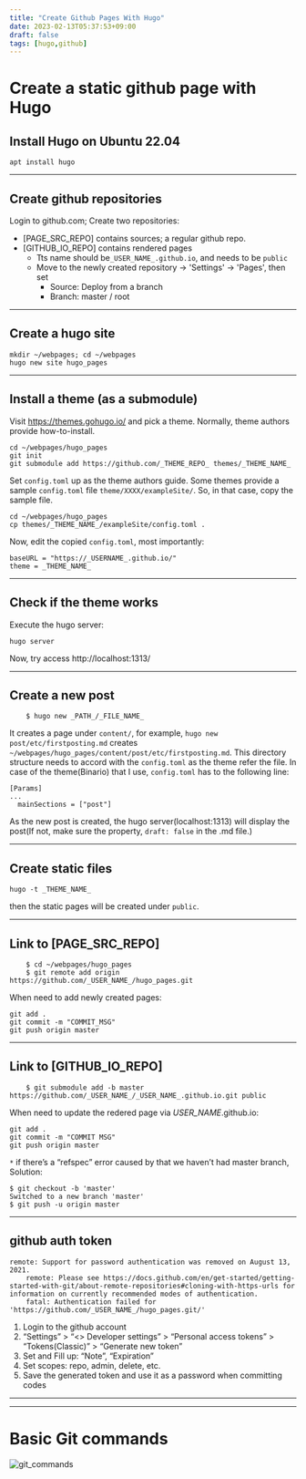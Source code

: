 ```yaml
---
title: "Create Github Pages With Hugo"
date: 2023-02-13T05:37:53+09:00
draft: false
tags: [hugo,github]
---
```


# Create a static github page with Hugo

## Install Hugo on Ubuntu 22.04
```
apt install hugo
```

---
## Create github repositories

Login to github.com; Create two repositories: 
- [PAGE_SRC_REPO] contains sources; a regular github repo.
- [GITHUB_IO_REPO] contains rendered pages
    - Tts name should be`_USER_NAME_.github.io`, and needs to be `public`
    - Move to the newly created repository -> 'Settings' -> 'Pages', then set
        - Source: Deploy from a branch
        - Branch: master / root


---
## Create a hugo site
```
mkdir ~/webpages; cd ~/webpages
hugo new site hugo_pages
```

---
## Install a theme (as a submodule)
Visit https://themes.gohugo.io/ and pick a theme. Normally, theme authors provide how-to-install.  

```
cd ~/webpages/hugo_pages
git init
git submodule add https://github.com/_THEME_REPO_ themes/_THEME_NAME_
```

Set `config.toml` up as the theme authors guide. Some themes provide a sample `config.toml` file `theme/XXXX/exampleSite/`. So, in that case, copy the sample file. 

```
cd ~/webpages/hugo_pages
cp themes/_THEME_NAME_/exampleSite/config.toml .
```

Now, edit the copied `config.toml`, most importantly:
```
baseURL = "https://_USERNAME_.github.io/"
theme = _THEME_NAME_ 
```

---
## Check if the theme works
Execute the hugo server:
```
hugo server
```
Now, try access http://localhost:1313/

---
## Create a new post
```
    $ hugo new _PATH_/_FILE_NAME_
```
It creates a page under `content/`, for example, `hugo new post/etc/firstposting.md` creates `~/webpages/hugo_pages/content/post/etc/firstposting.md`. This directory structure needs to accord with the `config.toml` as the theme refer the file. In case of the theme(Binario) that I use, `config.toml` has to the following line:
```
[Params]
...
  mainSections = ["post"]
```
As the new post is created, the hugo server(localhost:1313) will display the post(If not, make sure the property, `draft: false` in the .md file.)

---
## Create static files
```
hugo -t _THEME_NAME_
```
then the static pages will be created under `public`.

---
## Link to [PAGE_SRC_REPO]
```
    $ cd ~/webpages/hugo_pages
    $ git remote add origin https://github.com/_USER_NAME_/hugo_pages.git
```
When need to add newly created pages:
```
git add .
git commit -m "COMMIT_MSG"
git push origin master
```

---
## Link to [GITHUB_IO_REPO]
```
    $ git submodule add -b master https://github.com/_USER_NAME_/_USER_NAME_.github.io.git public
```
When need to update the redered page via _USER_NAME_.github.io:
```
git add .
git commit -m "COMMIT MSG"
git push origin master
```
`*` if there’s a “refspec” error caused by that we haven’t had master branch, Solution:
```
$ git checkout -b 'master'
Switched to a new branch 'master'
$ git push -u origin master
```

---
## github auth token
```
remote: Support for password authentication was removed on August 13, 2021.
    remote: Please see https://docs.github.com/en/get-started/getting-started-with-git/about-remote-repositories#cloning-with-https-urls for information on currently recommended modes of authentication.
    fatal: Authentication failed for 'https://github.com/_USER_NAME_/hugo_pages.git/'
```

1. Login to the github account
2. “Settings” > “<> Developer settings” > “Personal access tokens” > “Tokens(Classic)” > “Generate new token”
3. Set and Fill up: “Note”, “Expiration”
4. Set scopes: repo, admin, delete, etc.
5. Save the generated token and use it as a password when committing codes

---
---

# Basic Git commands
![git_commands](https://user-images.githubusercontent.com/14274827/91470661-9d5a8780-e8b2-11ea-9ccb-0d813d2e35d1.png)


